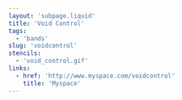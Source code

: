 ```yaml
---
layout: 'subpage.liquid'
title: 'Void Control'
tags:
  - 'bands'
slug: 'voidcontrol'
stencils:
  - 'void_control.gif'
links:
  - href: 'http://www.myspace.com/voidcontrol'
    title: 'Myspace'
---
```

